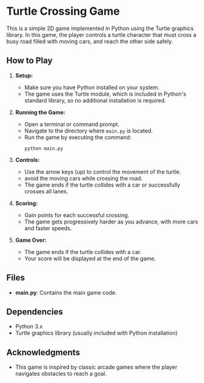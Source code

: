 
# Turtle Crossing Game

This is a simple 2D game implemented in Python using the Turtle graphics library. In this game, the player controls a turtle character that must cross a busy road filled with moving cars, and reach the other side safely.

## How to Play

1. **Setup:**
   - Make sure you have Python installed on your system.
   - The game uses the Turtle module, which is included in Python's standard library, so no additional installation is required.

2. **Running the Game:**
   - Open a terminal or command prompt.
   - Navigate to the directory where `main.py` is located.
   - Run the game by executing the command:
     ```
     python main.py
     ```

3. **Controls:**
   - Use the arrow keys (up) to control the movement of the turtle.
   - avoid the moving cars while crossing the road.
   - The game ends if the turtle collides with a car or successfully crosses all lanes.

4. **Scoring:**
   - Gain points for each successful crossing.
   - The game gets progressively harder as you advance, with more cars and faster speeds.

5. **Game Over:**
   - The game ends if the turtle collides with a car.
   - Your score will be displayed at the end of the game.

## Files

- **main.py**: Contains the main game code.

## Dependencies

- Python 3.x
- Turtle graphics library (usually included with Python installation)

## Acknowledgments

- This game is inspired by classic arcade games where the player navigates obstacles to reach a goal.
